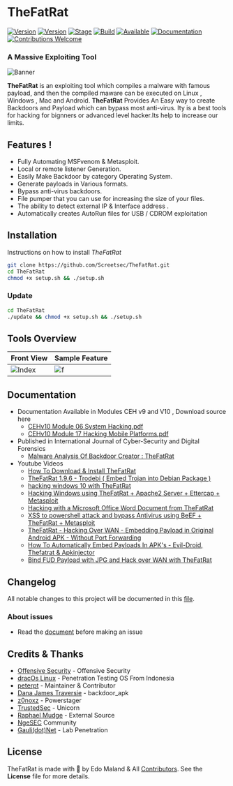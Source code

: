 
# TheFatRat 

[![Version](https://img.shields.io/badge/TheFatRat-1.9.7-brightgreen.svg?maxAge=259200)]()
[![Version](https://img.shields.io/badge/Codename-Whistle-red.svg?maxAge=259200)]()
[![Stage](https://img.shields.io/badge/Release-Stable-brightgreen.svg)]()
[![Build](https://img.shields.io/badge/Supported_OS-Linux-orange.svg)]()
[![Available](https://img.shields.io/badge/Available-BlackArch-red.svg?maxAge=259200)]()
[![Documentation](https://img.shields.io/badge/CEHv10-eccouncil-blue.svg?maxAge=259200)](https://github.com/ManhNho/CEHv10/tree/master/Slides)
[![Contributions Welcome](https://img.shields.io/badge/contributions-welcome-blue.svg?style=flat)]()


###  A Massive Exploiting Tool

![Banner](https://user-images.githubusercontent.com/17976841/65820028-6ae17e00-e24e-11e9-894f-35836481cc2c.png)

**TheFatRat** is an exploiting tool which compiles a malware with famous payload, and then the compiled maware can be executed on Linux , Windows , Mac and Android. **TheFatRat** Provides An Easy way to create Backdoors and Payload which can bypass most anti-virus. Ity is a best tools for hacking  for bignners or advanced level hacker.Its help to increase our limits.
        
 ## Features !
 - Fully Automating MSFvenom & Metasploit.
- Local or remote listener Generation.
- Easily Make Backdoor by category Operating System.
- Generate payloads in Various formats.
- Bypass anti-virus backdoors.
- File pumper that you can use for increasing the size of your files.
- The ability to detect external IP & Interface address .
- Automatically creates AutoRun files for USB / CDROM exploitation


## Installation
Instructions on how to install *TheFatRat*
```bash
git clone https://github.com/Screetsec/TheFatRat.git
cd TheFatRat
chmod +x setup.sh && ./setup.sh
```
### Update 
```bash
cd TheFatRat
./update && chmod +x setup.sh && ./setup.sh
```

## Tools Overview
| Front View | Sample Feature	|
| ------------  | ------------ |
|![Index](https://cloud.githubusercontent.com/assets/17976841/25420100/9ee12cf6-2a80-11e7-8dfa-c2e3cfe71366.png)|![f](https://user-images.githubusercontent.com/17976841/65820886-91a4b200-e258-11e9-9a00-1e5905f6be16.jpg)

## Documentation
- Documentation Available in Modules CEH v9 and V10 , Download source here 
	- [CEHv10 Module 06 System Hacking.pdf](https://github.com/ManhNho/CEHv10/blob/master/Labs/CEHv10%20Module%2006%20System%20Hacking.pdf)
	- [CEHv10 Module 17 Hacking Mobile Platforms.pdf](https://github.com/ManhNho/CEHv10/blob/master/Labs/CEHv10%20Module%2017%20Hacking%20Mobile%20Platforms.pdf)
- Published in International Journal of Cyber-Security and Digital Forensics
	- [Malware Analysis Of Backdoor Creator : TheFatRat](https://www.researchgate.net/publication/323574673_MALWARE_ANALYSIS_OF_BACKDOOR_CREATOR_FATRAT)
- Youtube Videos 
	- [How To Download & Install TheFatRat](https://www.youtube.com/watch?v=FsSgJFxyzFQ)
	- [TheFatRat 1.9.6 - Trodebi ( Embed Trojan into Debian Package )](https://www.youtube.com/watch?v=NCsrcqhUBCc&feature=youtu.be&list=PLbyfDadg3caj6nc3KBk375lKWDOjiCmb8)
	- [hacking windows 10 with TheFatRat](https://www.youtube.com/watch?v=bFXVAXRXE9Q )
	- [Hacking Windows using TheFatRat + Apache2 Server + Ettercap + Metasploit](https://www.youtube.com/watch?v=FlXMslSjnGw)
	- [Hacking with a Microsoft Office Word Document from TheFatRat](https://www.youtube.com/watch?v=lglOXojT84M)
	- [XSS to powershell attack and bypass Antivirus using BeEF + TheFatRat + Metasploit](https://www.youtube.com/watch?v=pbvg7pgxVjo)
	- [TheFatRat - Hacking Over WAN - Embedding Payload in Original Android APK - Without Port Forwarding](https://www.youtube.com/watch?v=XLNigYZ5-fM)
	- [How To Automatically Embed Payloads In APK's - Evil-Droid, Thefatrat & Apkinjector](https://www.youtube.com/watch?v=C_Og6LnEZSg)
	- [Bind FUD Payload with JPG and Hack over WAN with TheFatRat](https://www.youtube.com/watch?v=VPl1TMCAIy8)


## Changelog
All notable changes to this project will be documented in this [file](https://github.com/Screetsec/thefatrat/blob/master/CHANGELOG.md).

### About issues
- Read the [document](https://github.com/Screetsec/TheFatRat/blob/master/issues.md) before making an issue

## Credits & Thanks
- [Offensive Security](https://www.offensive-security.com/) - Offensive Security
- [dracOs Linux](https://dracos-linux.org/) - Penetration Testing OS From Indonesia
- [peterpt](https://github.com/peterpt) - Maintainer & Contributor
- [Dana James Traversie](https://github.com/dana-at-cp/backdoor-apk) - backdoor_apk
- [z0noxz](https://github.com/z0noxz/powerstager) - Powerstager
- [TrustedSec](https://github.com/trustedsec/unicorn) - Unicorn
- [Raphael Mudge](https://github.com/rsmudge) - External Source
- [NgeSEC](https://ngesec.id/) Community
- [Gauli(dot)Net](https://gauli.net/) - Lab Penetration

## License
TheFatRat is made with 🖤 by Edo Maland & All [Contributors](https://github.com/Screetsec/TheFatRat/graphs/contributors). See the **License** file for more details.


